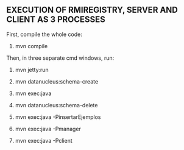 EXECUTION OF RMIREGISTRY, SERVER AND CLIENT AS 3 PROCESSES
----------------------------------------------------------

First, compile the whole code:
1. mvn compile

Then, in three separate cmd windows, run:

1. mvn jetty:run 
2. mvn datanucleus:schema-create
3. mvn exec:java
4. mvn datanucleus:schema-delete

5. mvn exec:java -PinsertarEjemplos
6. mvn exec:java -Pmanager
7. mvn exec:java -Pclient